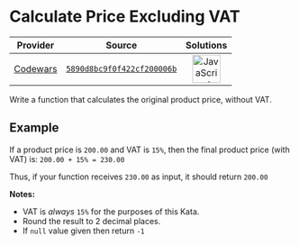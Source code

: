 [_metadata_:generated]: - "true"

# Calculate Price Excluding VAT

<!-- INFO TABLE BEGIN -->

| Provider                                        | Source                                                                               | Solutions                                                                                                                                                    |
| :---------------------------------------------: | :----------------------------------------------------------------------------------: | :----------------------------------------------------------------------------------------------------------------------------------------------------------: |
| [Codewars](../../../docs/providers/Codewars.md) | [`5890d8bc9f0f422cf200006b`](https://www.codewars.com/kata/5890d8bc9f0f422cf200006b) | [<img src="https://res.cloudinary.com/rascaltwo/image/upload/v1631924076/javascript_ehszr7.svg" alt="JavaScript" title="JavaScript" width="50" />](solve.js) |

<!-- INFO TABLE END -->

Write a function that calculates the original product price, without VAT.

## Example
If a product price is `200.00` and VAT is `15%`, then the final product price (with VAT) is: `200.00 + 15% = 230.00`

Thus, if your function receives `230.00` as input, it should return `200.00`

**Notes:** 

* VAT is *always* `15%` for the purposes of this Kata.
* Round the result to 2 decimal places.
* If `null` value given then return `-1`

